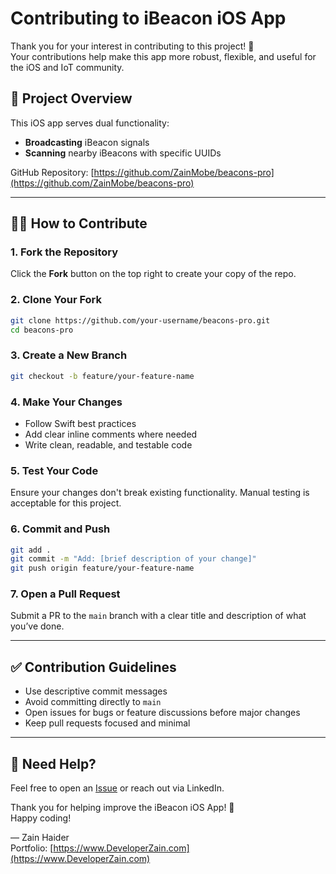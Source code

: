 
# Contributing to iBeacon iOS App

Thank you for your interest in contributing to this project! 🚀  
Your contributions help make this app more robust, flexible, and useful for the iOS and IoT community.

## 📌 Project Overview
This iOS app serves dual functionality:
- **Broadcasting** iBeacon signals
- **Scanning** nearby iBeacons with specific UUIDs

GitHub Repository: [https://github.com/ZainMobe/beacons-pro](https://github.com/ZainMobe/beacons-pro)

---

## 🧑‍💻 How to Contribute

### 1. Fork the Repository
Click the **Fork** button on the top right to create your copy of the repo.

### 2. Clone Your Fork
```bash
git clone https://github.com/your-username/beacons-pro.git
cd beacons-pro
```

### 3. Create a New Branch
```bash
git checkout -b feature/your-feature-name
```

### 4. Make Your Changes
- Follow Swift best practices
- Add clear inline comments where needed
- Write clean, readable, and testable code

### 5. Test Your Code
Ensure your changes don't break existing functionality. Manual testing is acceptable for this project.

### 6. Commit and Push
```bash
git add .
git commit -m "Add: [brief description of your change]"
git push origin feature/your-feature-name
```

### 7. Open a Pull Request
Submit a PR to the `main` branch with a clear title and description of what you’ve done.

---

## ✅ Contribution Guidelines

- Use descriptive commit messages
- Avoid committing directly to `main`
- Open issues for bugs or feature discussions before major changes
- Keep pull requests focused and minimal

---

## 💬 Need Help?
Feel free to open an [Issue](https://github.com/ZainMobe/beacons-pro/issues) or reach out via LinkedIn.

Thank you for helping improve the iBeacon iOS App! 🙌  
Happy coding!

— Zain Haider  
Portfolio: [https://www.DeveloperZain.com](https://www.DeveloperZain.com)
